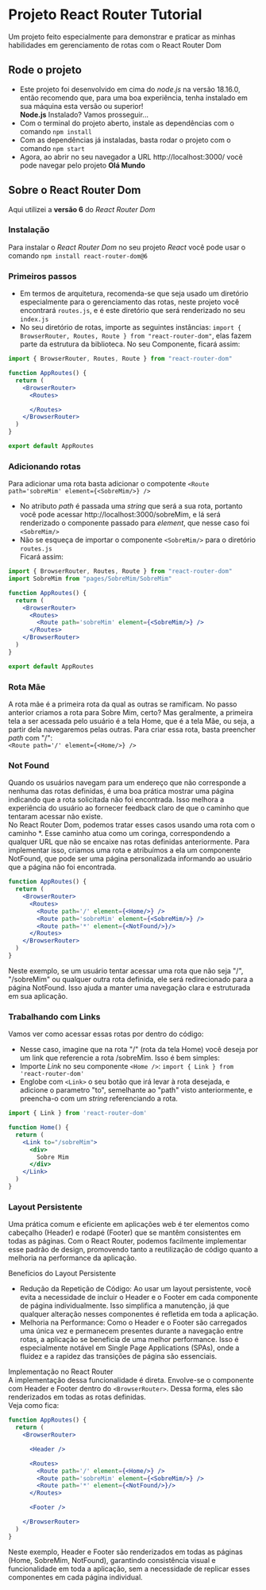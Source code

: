 # Projeto React Router Tutorial
Um projeto feito especialmente para demonstrar e praticar as minhas habilidades em gerenciamento de rotas com o React Router Dom

## Rode o projeto
- Este projeto foi desenvolvido em cima do _node.js_ na versão 18.16.0, então recomendo que, para uma boa experiência, tenha instalado em sua máquina esta versão ou superior!  
**Node.js** Instalado? Vamos prosseguir...
- Com o terminal do projeto aberto, instale as dependências com o comando `npm install`
- Com as dependências já instaladas, basta rodar o projeto com o comando `npm start`
- Agora, ao abrir no seu navegador a URL http://localhost:3000/ você pode navegar pelo projeto **Olá Mundo**

## Sobre o React Router Dom
Aqui utilizei a **versão 6** do _React Router Dom_
### Instalação
Para instalar o _React Router Dom_ no seu projeto _React_ você pode usar o comando `npm install react-router-dom@6`

### Primeiros passos
- Em termos de arquitetura, recomenda-se que seja usado um diretório especialmente para o gerenciamento das rotas, neste projeto você encontrará `routes.js`, e é este diretório que será renderizado no seu `index.js`
- No seu diretório de rotas, importe as seguintes instâncias: `import { BrowserRouter, Routes, Route } from "react-router-dom"`, elas fazem parte da estrutura da biblioteca. No seu Componente, ficará assim:
```jsx
import { BrowserRouter, Routes, Route } from "react-router-dom"

function AppRoutes() {
  return (
    <BrowserRouter>
      <Routes>

      </Routes>
    </BrowserRouter>
  )
}

export default AppRoutes
```

### Adicionando rotas
Para adicionar uma rota basta adicionar o compotente `<Route path='sobreMim' element={<SobreMim/>} />`
  - No atributo _path_ é passada uma _string_ que será a sua rota, portanto você pode acessar http://localhost:3000/sobreMim, e lá será renderizado o componente passado para _element_, que nesse caso foi `<SobreMim/>`
  - Não se esqueça de importar o componente `<SobreMim/>` para o diretório `routes.js`  
Ficará assim:
```jsx
import { BrowserRouter, Routes, Route } from "react-router-dom"
import SobreMim from "pages/SobreMim/SobreMim"

function AppRoutes() {
  return (
    <BrowserRouter>
      <Routes>
        <Route path='sobreMim' element={<SobreMim/>} />
      </Routes>
    </BrowserRouter>
  )
}

export default AppRoutes
```
### Rota Mãe
A rota mãe é a primeira rota da qual as outras se ramificam. No passo anterior criamos a rota para Sobre Mim, certo? Mas geralmente, a primeira tela a ser acessada pelo usuário é a tela Home, que é a tela Mãe, ou seja, a partir dela navegaremos pelas outras.
Para criar essa rota, basta preencher _path_ com "/":  
`<Route path='/' element={<Home/>} />`

### Not Found
Quando os usuários navegam para um endereço que não corresponde a nenhuma das rotas definidas, é uma boa prática mostrar uma página indicando que a rota solicitada não foi encontrada. Isso melhora a experiência do usuário ao fornecer feedback claro de que o caminho que tentaram acessar não existe.  
No React Router Dom, podemos tratar esses casos usando uma rota com o caminho *. Esse caminho atua como um coringa, correspondendo a qualquer URL que não se encaixe nas rotas definidas anteriormente. Para implementar isso, criamos uma rota e atribuímos a ela um componente NotFound, que pode ser uma página personalizada informando ao usuário que a página não foi encontrada.

```jsx
function AppRoutes() {
  return (
    <BrowserRouter>
      <Routes>
        <Route path='/' element={<Home/>} />
        <Route path='sobreMim' element={<SobreMim/>} />
        <Route path='*' element={<NotFound/>}/>
      </Routes>
    </BrowserRouter>
  )
}
```
Neste exemplo, se um usuário tentar acessar uma rota que não seja "/", "/sobreMim" ou qualquer outra rota definida, ele será redirecionado para a página NotFound. Isso ajuda a manter uma navegação clara e estruturada em sua aplicação.

### Trabalhando com Links
Vamos ver como acessar essas rotas por dentro do código:
  - Nesse caso, imagine que na rota "/" (rota da tela Home) você deseja por um link que referencie a rota /sobreMim. Isso é bem simples:
  - Importe _Link_ no seu componente `<Home />`: `import { Link } from 'react-router-dom'`
  - Englobe com `<Link>` o seu botão que irá levar à rota desejada, e adicione o parametro "to", semelhante ao "path" visto anteriormente, e preencha-o com um _string_ referenciando a rota.

```jsx
import { Link } from 'react-router-dom'

function Home() {
  return (
    <Link to="/sobreMim">
      <div>
        Sobre Mim
      </div>
    </Link>
  )
}
```

### Layout Persistente
Uma prática comum e eficiente em aplicações web é ter elementos como cabeçalho (Header) e rodapé (Footer) que se mantêm consistentes em todas as páginas. Com o React Router, podemos facilmente implementar esse padrão de design, promovendo tanto a reutilização de código quanto a melhoria na performance da aplicação.

Benefícios do Layout Persistente
- Redução da Repetição de Código: Ao usar um layout persistente, você evita a necessidade de incluir o Header e o Footer em cada componente de página individualmente. Isso simplifica a manutenção, já que qualquer alteração nesses componentes é refletida em toda a aplicação.
- Melhoria na Performance: Como o Header e o Footer são carregados uma única vez e permanecem presentes durante a navegação entre rotas, a aplicação se beneficia de uma melhor performance. Isso é especialmente notável em Single Page Applications (SPAs), onde a fluidez e a rapidez das transições de página são essenciais.

Implementação no React Router  
A implementação dessa funcionalidade é direta. Envolve-se o componente <Routes> com Header e Footer dentro do `<BrowserRouter>`. Dessa forma, eles são renderizados em todas as rotas definidas.  
Veja como fica:

```jsx
function AppRoutes() {
  return (
    <BrowserRouter>

      <Header />

      <Routes>
        <Route path='/' element={<Home/>} />
        <Route path='sobreMim' element={<SobreMim/>} />
        <Route path='*' element={<NotFound/>}/>
      </Routes>

      <Footer />

    </BrowserRouter>
  )
}
```
Neste exemplo, Header e Footer são renderizados em todas as páginas (Home, SobreMim, NotFound), garantindo consistência visual e funcionalidade em toda a aplicação, sem a necessidade de replicar esses componentes em cada página individual.
